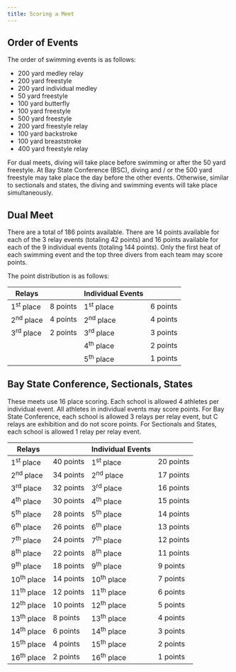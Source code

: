 ```yaml
---
title: Scoring a Meet
---
```


## Order of Events

The order of swimming events is as follows:

- 200 yard medley relay
- 200 yard freestyle
- 200 yard individual medley
- 50 yard freestyle
- 100 yard butterfly
- 100 yard freestyle
- 500 yard freestyle
- 200 yard freestyle relay
- 100 yard backstroke
- 100 yard breaststroke
- 400 yard freestyle relay

For dual meets, diving will take place before swimming or after the 50 yard freestyle.
At Bay State Conference (BSC), diving and / or the 500 yard freestyle may take place the day before the other events.
Otherwise, similar to sectionals and states, the diving and swimming events will take place simultaneously.

## Dual Meet

There are a total of 186 points available.
There are 14 points available for each of the 3 relay events (totaling 42 points) and 16 points available for each of the 9 individual events (totaling 144 points).
Only the first heat of each swimming event and the top three divers from each team may score points.

The point distribution is as follows:

| Relays               |          | Individual Events    |          |
|----------------------|----------|----------------------|----------|
| 1<sup>st</sup> place | 8 points | 1<sup>st</sup> place | 6 points |
| 2<sup>nd</sup> place | 4 points | 2<sup>nd</sup> place | 4 points |
| 3<sup>rd</sup> place | 2 points | 3<sup>rd</sup> place | 3 points |
|                      |          | 4<sup>th</sup> place | 2 points |
|                      |          | 5<sup>th</sup> place | 1 points |

## Bay State Conference, Sectionals, States

These meets use 16 place scoring.
Each school is allowed 4 athletes per individual event.
All athletes in individual events may score points.
For Bay State Conference, each school is allowed 3 relays per relay event, but C relays are exhibition and do not score points.
For Sectionals and States, each school is allowed 1 relay per relay event.

| Relays                |           | Individual Events     |           |
|-----------------------|-----------|-----------------------|-----------|
| 1<sup>st</sup> place  | 40 points | 1<sup>st</sup> place  | 20 points |
| 2<sup>nd</sup> place  | 34 points | 2<sup>nd</sup> place  | 17 points |
| 3<sup>rd</sup> place  | 32 points | 3<sup>rd</sup> place  | 16 points |
| 4<sup>th</sup> place  | 30 points | 4<sup>th</sup> place  | 15 points |
| 5<sup>th</sup> place  | 28 points | 5<sup>th</sup> place  | 14 points |
| 6<sup>th</sup> place  | 26 points | 6<sup>th</sup> place  | 13 points |
| 7<sup>th</sup> place  | 24 points | 7<sup>th</sup> place  | 12 points |
| 8<sup>th</sup> place  | 22 points | 8<sup>th</sup> place  | 11 points |
| 9<sup>th</sup> place  | 18 points | 9<sup>th</sup> place  | 9 points  |
| 10<sup>th</sup> place | 14 points | 10<sup>th</sup> place | 7 points  |
| 11<sup>th</sup> place | 12 points | 11<sup>th</sup> place | 6 points  |
| 12<sup>th</sup> place | 10 points | 12<sup>th</sup> place | 5 points  |
| 13<sup>th</sup> place | 8 points  | 13<sup>th</sup> place | 4 points  |
| 14<sup>th</sup> place | 6 points  | 14<sup>th</sup> place | 3 points  |
| 15<sup>th</sup> place | 4 points  | 15<sup>th</sup> place | 2 points  |
| 16<sup>th</sup> place | 2 points  | 16<sup>th</sup> place | 1 points  |

